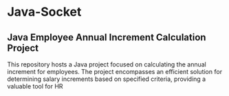 # Java-Socket

## Java Employee Annual Increment Calculation Project

This repository hosts a Java project focused on calculating the annual increment for employees. The project encompasses an efficient solution for determining salary increments based on specified criteria, providing a valuable tool for HR
